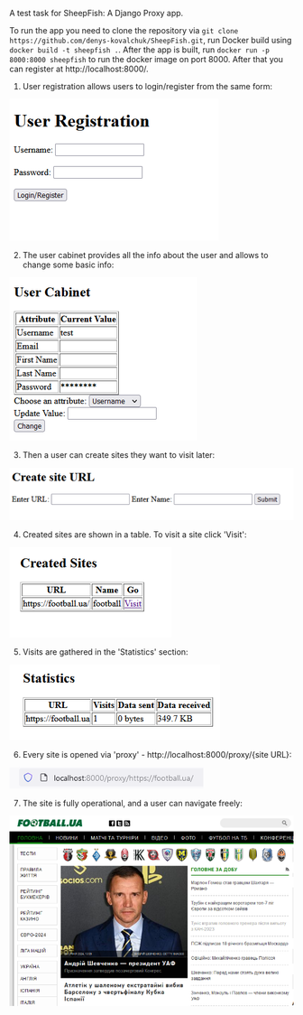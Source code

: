 A test task for SheepFish: A Django Proxy app.

To run the app you need to clone the repository via `git clone https://github.com/denys-kovalchuk/SheepFish.git`, run Docker build using `docker build -t sheepfish .`.
After the app is built, run `docker run -p 8000:8000 sheepfish` to run the docker image on port 8000. After that you can register at http://localhost:8000/. 

1. User registration allows users to login/register from the same form:

![Registration](img/1.png)

2. The user cabinet provides all the info about the user and allows to change some basic info:
   
![User cabinet](img/2.png)

3. Then a user can create sites they want to visit later:
   
![Site creation](img/3.png)

4. Created sites are shown in a table. To visit a site click 'Visit':
   
![Available sites](img/4.png)

5. Visits are gathered in the 'Statistics' section:
   
![Statistics](img/5.png)

6. Every site is opened via 'proxy' - http://localhost:8000/proxy/{site URL}:
    
![Address](img/6.png)

7. The site is fully operational, and a user can navigate freely:
    
![Site](img/7.png)

